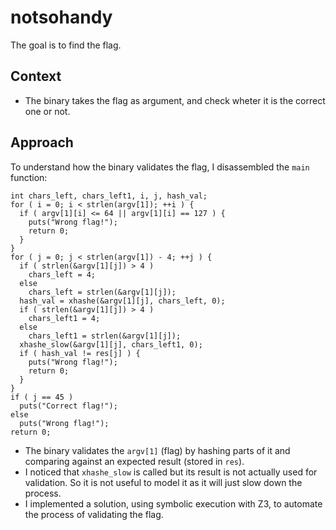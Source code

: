 # notsohandy
The goal is to find the flag.

## Context
- The binary takes the flag as argument, and check wheter it is the correct one or not.

## Approach
To understand how the binary validates the flag, I disassembled the `main` function:
```{c}
int chars_left, chars_left1, i, j, hash_val;
for ( i = 0; i < strlen(argv[1]); ++i ) {
  if ( argv[1][i] <= 64 || argv[1][i] == 127 ) {
    puts("Wrong flag!");
    return 0;
  }
}
for ( j = 0; j < strlen(argv[1]) - 4; ++j ) {
  if ( strlen(&argv[1][j]) > 4 )
    chars_left = 4;
  else
    chars_left = strlen(&argv[1][j]);
  hash_val = xhashe(&argv[1][j], chars_left, 0);
  if ( strlen(&argv[1][j]) > 4 )
    chars_left1 = 4;
  else
    chars_left1 = strlen(&argv[1][j]);
  xhashe_slow(&argv[1][j], chars_left1, 0);
  if ( hash_val != res[j] ) {
    puts("Wrong flag!");
    return 0;
  }
}
if ( j == 45 )
  puts("Correct flag!");
else
  puts("Wrong flag!");
return 0;
```
- The binary validates the `argv[1]` (flag) by hashing parts of it and comparing against an expected result (stored in `res`).
- I noticed that `xhashe_slow` is called but its result is not actually used for validation. So it is not useful to model it as it will just slow down the process.
- I implemented a solution, using symbolic execution with Z3, to automate the process of validating the flag.
